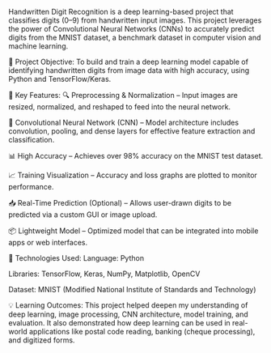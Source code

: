 Handwritten Digit Recognition is a deep learning-based project that classifies digits (0–9) from handwritten input images. This project leverages the power of Convolutional Neural Networks (CNNs) to accurately predict digits from the MNIST dataset, a benchmark dataset in computer vision and machine learning.

🧠 Project Objective:
To build and train a deep learning model capable of identifying handwritten digits from image data with high accuracy, using Python and TensorFlow/Keras.

📌 Key Features:
🔍 Preprocessing & Normalization – Input images are resized, normalized, and reshaped to feed into the neural network.

🧱 Convolutional Neural Network (CNN) – Model architecture includes convolution, pooling, and dense layers for effective feature extraction and classification.

📊 High Accuracy – Achieves over 98% accuracy on the MNIST test dataset.

📈 Training Visualization – Accuracy and loss graphs are plotted to monitor performance.

📥 Real-Time Prediction (Optional) – Allows user-drawn digits to be predicted via a custom GUI or image upload.

📦 Lightweight Model – Optimized model that can be integrated into mobile apps or web interfaces.

🔧 Technologies Used:
Language: Python

Libraries: TensorFlow, Keras, NumPy, Matplotlib, OpenCV

Dataset: MNIST (Modified National Institute of Standards and Technology)

💡 Learning Outcomes:
This project helped deepen my understanding of deep learning, image processing, CNN architecture, model training, and evaluation. It also demonstrated how deep learning can be used in real-world applications like postal code reading, banking (cheque processing), and digitized forms.
